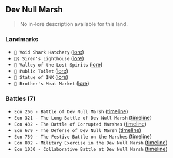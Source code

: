 ## Dev Null Marsh
> No in-lore description available for this land.

### Landmarks
- `🦈 Void Shark Hatchery` ([lore](<https://zeithalt.github.io//r/void_shark_hatchery.html>))
- `🧜‍♀️ Siren's Lighthouse` ([lore](<https://zeithalt.github.io//r/sirens_lighthouse.html>))
- `👻️ Valley of the Lost Spirits` ([lore](<https://zeithalt.github.io//r/valley_of_the_lost_spirits.html>))
- `🚽️ Public Toilet` ([lore](<https://zeithalt.github.io//r/public_toilet.html>))
- `🗽️ Statue of INK` ([lore](<https://zeithalt.github.io//r/statue_of_ink.html>))
- `🥩️ Brother's Meat Market` ([lore](<https://zeithalt.github.io//r/brothers_meat_market.html>))
### Battles (7)
- `Eon 266 - Battle of Dev Null Marsh` ([timeline](<https://zeithalt.github.io//t/#eon0266>))
- `Eon 321 - The Long Battle of Dev Null Marsh` ([timeline](<https://zeithalt.github.io//t/#eon0321>))
- `Eon 432 - The Battle of Corrupted Marshes` ([timeline](<https://zeithalt.github.io//t/#eon0432>))
- `Eon 679 - The Defense of Dev Null Marsh` ([timeline](<https://zeithalt.github.io//t/#eon0679>))
- `Eon 759 - The Festive Battle on the Marshes` ([timeline](<https://zeithalt.github.io//t/#eon0759>))
- `Eon 802 - Military Exercise in the Dev Null Marsh` ([timeline](<https://zeithalt.github.io//t/#eon0802>))
- `Eon 1030 - Collaborative Battle at Dev Null Marsh` ([timeline](<https://zeithalt.github.io//t/#eon1030>))

